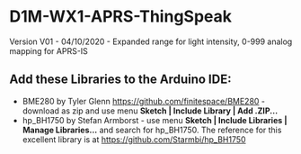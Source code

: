 # D1M-WX1-APRS-ThingSpeak

Version V01 - 04/10/2020 - Expanded range for light intensity, 0-999 analog mapping for APRS-IS

## Add these Libraries to the Arduino IDE:
* BME280 by Tyler Glenn https://github.com/finitespace/BME280 - download as zip and use menu **Sketch | Include Library | Add .ZIP...**
* hp_BH1750 by Stefan Armborst - use menu **Sketch | Include Libraries | Manage Libraries...** and search for hp_BH1750. The reference for this excellent library is at https://github.com/Starmbi/hp_BH1750
